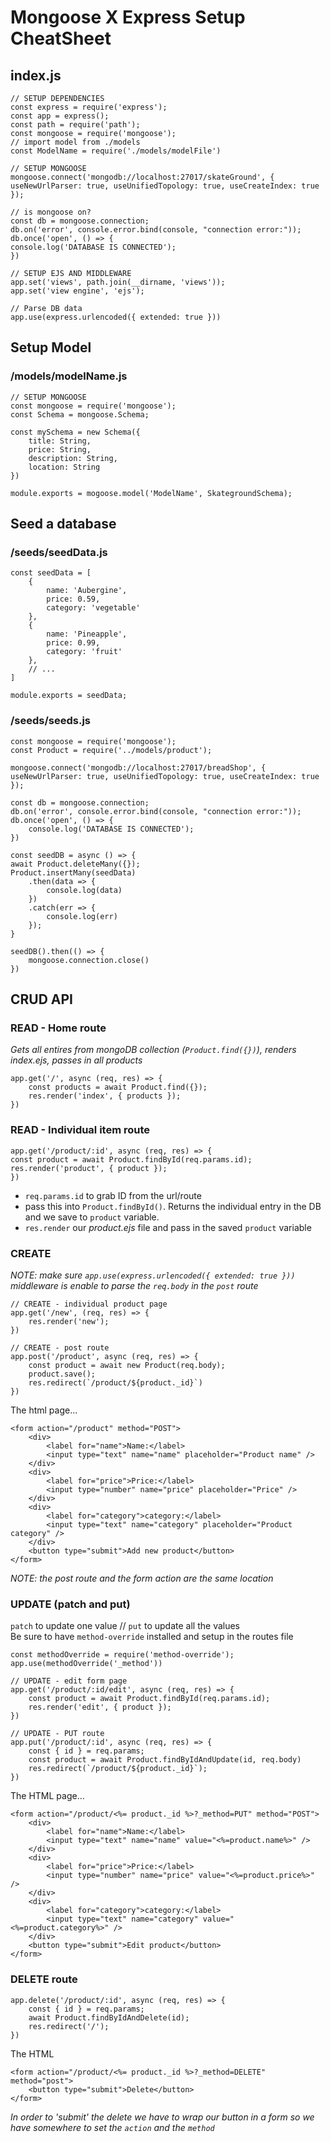 # Mongoose X Express Setup CheatSheet

## index.js

    // SETUP DEPENDENCIES
    const express = require('express');
    const app = express();
    const path = require('path');
    const mongoose = require('mongoose');
    // import model from ./models
    const ModelName = require('./models/modelFile')

    // SETUP MONGOOSE
    mongoose.connect('mongodb://localhost:27017/skateGround', { useNewUrlParser: true, useUnifiedTopology: true, useCreateIndex: true });

    // is mongoose on?
    const db = mongoose.connection;
    db.on('error', console.error.bind(console, "connection error:"));
    db.once('open', () => {
    console.log('DATABASE IS CONNECTED');
    })

    // SETUP EJS AND MIDDLEWARE
    app.set('views', path.join(__dirname, 'views'));
    app.set('view engine', 'ejs');

    // Parse DB data
    app.use(express.urlencoded({ extended: true }))

## Setup Model

### /models/modelName.js

    // SETUP MONGOOSE
    const mongoose = require('mongoose');
    const Schema = mongoose.Schema;

    const mySchema = new Schema({
        title: String,
        price: String,
        description: String,
        location: String
    })

    module.exports = mogoose.model('ModelName', SkategroundSchema);

## Seed a database

### /seeds/seedData.js

    const seedData = [
        {
            name: 'Aubergine',
            price: 0.59,
            category: 'vegetable'
        },
        {
            name: 'Pineapple',
            price: 0.99,
            category: 'fruit'
        },
        // ...
    ]

    module.exports = seedData;

### /seeds/seeds.js

    const mongoose = require('mongoose');
    const Product = require('../models/product');

    mongoose.connect('mongodb://localhost:27017/breadShop', {     useNewUrlParser: true, useUnifiedTopology: true, useCreateIndex: true     });

    const db = mongoose.connection;
    db.on('error', console.error.bind(console, "connection error:"));
    db.once('open', () => {
        console.log('DATABASE IS CONNECTED');
    })

    const seedDB = async () => {
    await Product.deleteMany({});
    Product.insertMany(seedData)
        .then(data => {
            console.log(data)
        })
        .catch(err => {
            console.log(err)
        });
    }

    seedDB().then(() => {
        mongoose.connection.close()
    })

## CRUD API

### READ - Home route

_Gets all entires from mongoDB collection (`Product.find({})`), renders index.ejs, passes in all products_

    app.get('/', async (req, res) => {
        const products = await Product.find({});
        res.render('index', { products });
    })

### READ - Individual item route

    app.get('/product/:id', async (req, res) => {
    const product = await Product.findById(req.params.id);
    res.render('product', { product });
    })

- `req.params.id` to grab ID from the url/route
- pass this into `Product.findById()`. Returns the individual entry in the DB and we save to `product` variable.
- `res.render` our _product.ejs_ file and pass in the saved `product` variable

### CREATE

_NOTE: make sure `app.use(express.urlencoded({ extended: true }))` middleware is enable to parse the `req.body` in the `post` route_

    // CREATE - individual product page
    app.get('/new', (req, res) => {
        res.render('new');
    })

    // CREATE - post route
    app.post('/product', async (req, res) => {
        const product = await new Product(req.body);
        product.save();
        res.redirect(`/product/${product._id}`)
    })

The html page...

    <form action="/product" method="POST">
        <div>
            <label for="name">Name:</label>
            <input type="text" name="name" placeholder="Product name" />
        </div>
        <div>
            <label for="price">Price:</label>
            <input type="number" name="price" placeholder="Price" />
        </div>
        <div>
            <label for="category">category:</label>
            <input type="text" name="category" placeholder="Product category" />
        </div>
        <button type="submit">Add new product</button>
    </form>

_NOTE: the post route and the form action are the same location_

### UPDATE (patch and put)

`patch` to update one value // `put` to update all the values  
Be sure to have `method-override` installed and setup in the routes file

    const methodOverride = require('method-override');
    app.use(methodOverride('_method'))

    // UPDATE - edit form page
    app.get('/product/:id/edit', async (req, res) => {
        const product = await Product.findById(req.params.id);
        res.render('edit', { product });
    })

    // UPDATE - PUT route
    app.put('/product/:id', async (req, res) => {
        const { id } = req.params;
        const product = await Product.findByIdAndUpdate(id, req.body)
        res.redirect(`/product/${product._id}`);
    })

The HTML page...

    <form action="/product/<%= product._id %>?_method=PUT" method="POST">
        <div>
            <label for="name">Name:</label>
            <input type="text" name="name" value="<%=product.name%>" />
        </div>
        <div>
            <label for="price">Price:</label>
            <input type="number" name="price" value="<%=product.price%>" />
        </div>
        <div>
            <label for="category">category:</label>
            <input type="text" name="category" value="<%=product.category%>" />
        </div>
        <button type="submit">Edit product</button>
    </form>

### DELETE route

    app.delete('/product/:id', async (req, res) => {
        const { id } = req.params;
        await Product.findByIdAndDelete(id);
        res.redirect('/');
    })

The HTML

    <form action="/product/<%= product._id %>?_method=DELETE" method="post">
        <button type="submit">Delete</button>
    </form>

_In order to 'submit' the delete we have to wrap our button in a form so we have somewhere to set the `action` and the `method`_
